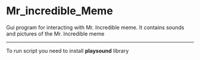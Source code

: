 # Mr_incredible_Meme
Gui program for interacting with Mr. Incredible meme. It contains sounds and pictures of the Mr. Incredible meme

---------------------
To run script you need to install **playsound** library

